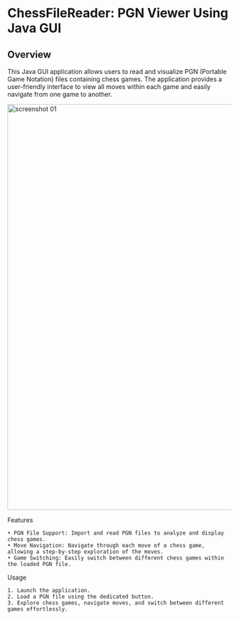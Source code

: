 # ChessFileReader: PGN Viewer Using Java GUI

## Overview

This Java GUI application allows users to read and visualize PGN (Portable Game Notation) files containing chess games. The application provides a user-friendly interface to view all moves within each game and easily navigate from one game to another.

<img width="912" alt="screenshot 01" src="https://github.com/parsa-mre/ChessFileReader/assets/75425384/159265c8-2e68-420c-844b-e8ef9a5b590d">

Features

	• PGN File Support: Import and read PGN files to analyze and display chess games.
	• Move Navigation: Navigate through each move of a chess game, allowing a step-by-step exploration of the moves.
	• Game Switching: Easily switch between different chess games within the loaded PGN file.

Usage

	1. Launch the application.
	2. Load a PGN file using the dedicated button.
	3. Explore chess games, navigate moves, and switch between different games effortlessly.

